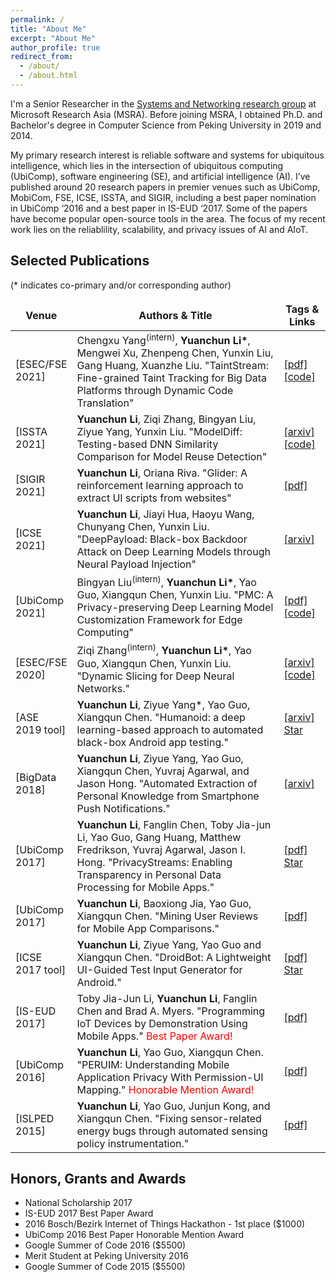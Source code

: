 ```yaml
---
permalink: /
title: "About Me"
excerpt: "About Me"
author_profile: true
redirect_from: 
  - /about/
  - /about.html
---
```


I'm a Senior Researcher in the [Systems and Networking research group](https://www.microsoft.com/en-us/research/group/systems-and-networking-research-group-asia/) at Microsoft Research Asia (MSRA). Before joining MSRA, I obtained Ph.D. and Bachelor's degree in Computer Science from Peking University in 2019 and 2014.

My primary research interest is reliable software and systems for ubiquitous intelligence, which lies in the intersection of ubiquitous computing (UbiComp), software engineering (SE), and artificial intelligence (AI). I’ve published around 20 research papers in premier venues such as UbiComp, MobiCom, FSE, ICSE, ISSTA, and SIGIR, including a best paper nomination in UbiComp ‘2016 and a best paper in IS-EUD ‘2017. Some of the papers have become popular open-source tools in the area. The focus of my recent work lies on the reliablility, scalability, and privacy issues of AI and AIoT.

    
## Selected Publications

(* indicates co-primary and/or corresponding author)

<style>
table { border: none; }
table th { border: none; }
table td { border: none; }
table th:first-of-type {
    width: 15%;
}
table th:nth-of-type(2) {
    width: 70%;
}
table th:nth-of-type(3) {
    width: 15%;
}
</style>

<!-- CCF-A badge [![CCF-A](https://img.shields.io/badge/CCF-A-brightgreen.svg)](#) -->

| Venue | Authors & Title | Tags & Links |
|----|----|----|
| [ESEC/FSE 2021] | Chengxu Yang<sup>(intern)</sup>, **Yuanchun Li\***, Mengwei Xu, Zhenpeng Chen, Yunxin Liu, Gang Huang, Xuanzhe Liu. "TaintStream: Fine-grained Taint Tracking for Big Data Platforms through Dynamic Code Translation" | [[pdf]]({{site.baseurl}}/static/files/FSE2021_TaintStream.pdf) [[code]](https://github.com/privacystreams/TaintStream) |
| [ISSTA 2021] | **Yuanchun Li**, Ziqi Zhang, Bingyan Liu, Ziyue Yang, Yunxin Liu. "ModelDiff: Testing-based DNN Similarity Comparison for Model Reuse Detection" | [[arxiv]](https://arxiv.org/pdf/2106.08890.pdf) [[code]](https://github.com/ylimit/ModelDiff) |
| [SIGIR 2021] | **Yuanchun Li**, Oriana Riva. "Glider: A reinforcement learning approach to extract UI scripts from websites" | [[pdf]]({{site.baseurl}}/static/files/SIGIR2021_Glider.pdf) |
| [ICSE 2021] | **Yuanchun Li**, Jiayi Hua, Haoyu Wang, Chunyang Chen, Yunxin Liu. "DeepPayload: Black-box Backdoor Attack on Deep Learning Models through Neural Payload Injection" | [[arxiv]](https://arxiv.org/pdf/2101.06896.pdf) |
| [UbiComp 2021]  | Bingyan Liu<sup>(intern)</sup>, **Yuanchun Li\***, Yao Guo, Xiangqun Chen, Yunxin Liu. "PMC: A Privacy-preserving Deep Learning Model Customization Framework for Edge Computing" | [[pdf]]({{site.baseurl}}/static/files/UbiComp2021_PMC.pdf) [[code]](https://github.com/ziqi-zhang/NNSlicer) |
| [ESEC/FSE 2020] | Ziqi Zhang<sup>(intern)</sup>, **Yuanchun Li\***, Yao Guo, Xiangqun Chen, Yunxin Liu. "Dynamic Slicing for Deep Neural Networks." | [[arxiv]](https://arxiv.org/pdf/2009.13747.pdf) [[code]](https://github.com/ziqi-zhang/NNSlicer) |
| [ASE 2019 tool] | **Yuanchun Li**, Ziyue Yang*, Yao Guo, Xiangqun Chen. "Humanoid: a deep learning-based approach to automated black-box Android app testing." | [[arxiv]](https://arxiv.org/abs/1901.02633) <a class="github-button" href="https://github.com/yzygitzh/Humanoid" data-show-count="true" aria-label="Star Humanoid on GitHub">Star</a> |
| [BigData 2018] | **Yuanchun Li**, Ziyue Yang, Yao Guo, Xiangqun Chen, Yuvraj Agarwal, and Jason Hong. "Automated Extraction of Personal Knowledge from Smartphone Push Notifications." | [[arxiv]](https://arxiv.org/pdf/1808.02013.pdf) |
| [UbiComp 2017] | **Yuanchun Li**, Fanglin Chen, Toby Jia-jun Li, Yao Guo, Gang Huang, Matthew Fredrikson, Yuvraj Agarwal, Jason I. Hong. "PrivacyStreams: Enabling Transparency in Personal Data Processing for Mobile Apps." | [[pdf]]({{site.baseurl}}/static/files/UbiComp2017_PrivacyStreams.pdf) <a class="github-button" href="https://github.com/PrivacyStreams/PrivacyStreams" data-show-count="true" aria-label="Star PrivacyStreams/PrivacyStreams on GitHub">Star</a> |
| [UbiComp 2017] | **Yuanchun Li**, Baoxiong Jia, Yao Guo, Xiangqun Chen. "Mining User Reviews for Mobile App Comparisons." | [[pdf]]({{site.baseurl}}/static/files/UbiComp2017_mining-user-reviews.pdf) |
| [ICSE 2017 tool] | **Yuanchun Li**, Ziyue Yang, Yao Guo and Xiangqun Chen. "DroidBot: A Lightweight UI-Guided Test Input Generator for Android." | [[pdf]]({{site.baseurl}}/static/files/ICSE2017_DroidBot.pdf) <a class="github-button" href="https://github.com/honeynet/droidbot" data-show-count="true" aria-label="Star honeynet/droidbot on GitHub">Star</a> |
| [IS-EUD 2017] | Toby Jia-Jun Li, **Yuanchun Li**, Fanglin Chen and Brad A. Myers. "Programming IoT Devices by Demonstration Using Mobile Apps." <span style="color:red">Best Paper Award!</span> | [[pdf]](http://www.cs.cmu.edu/~NatProg/papers/IoT-IS-EUD2017.pdf) |
| [UbiComp 2016] | **Yuanchun Li**, Yao Guo, Xiangqun Chen. "PERUIM: Understanding Mobile Application Privacy With Permission-UI Mapping." <span style="color:red">Honorable Mention Award!</span> | [[pdf]]({{site.baseurl}}/static/files/UbiComp2016_PERUIM.pdf) |
| [ISLPED 2015] | **Yuanchun Li**, Yao Guo, Junjun Kong, and Xiangqun Chen. "Fixing sensor-related energy bugs through automated sensing policy instrumentation." | [[pdf]]({{site.baseurl}}/static/files/ISLPED2015.pdf) |

## Honors, Grants and Awards

+ National Scholarship 2017
+ IS-EUD 2017 Best Paper Award
+ 2016 Bosch/Bezirk Internet of Things Hackathon - 1st place ($1000)
+ UbiComp 2016 Best Paper Honorable Mention Award
+ Google Summer of Code 2016 ($5500)
+ Merit Student at Peking University 2016
+ Google Summer of Code 2015 ($5500)


<script async defer src="https://buttons.github.io/buttons.js"></script>
